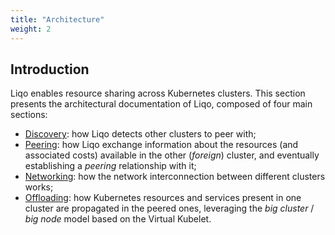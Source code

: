 ```yaml
---
title: "Architecture"
weight: 2
---
```


## Introduction

Liqo enables resource sharing across Kubernetes clusters.
This section presents the architectural documentation of Liqo, composed of four main sections:

* [Discovery](./discovery): how Liqo detects other clusters to peer with;
* [Peering](./peering): how Liqo exchange information about the resources (and associated costs) available in the other (_foreign_) cluster, and eventually establishing a _peering_ relationship with it;
* [Networking](./networking): how the network interconnection between different clusters works;
* [Offloading](./offloading): how Kubernetes resources and services present in one cluster are propagated in the peered ones, leveraging the _big cluster_ / _big node_ model based on the Virtual Kubelet.
